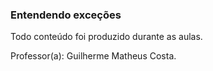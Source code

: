 ### Entendendo exceções

Todo conteúdo foi produzido durante as aulas.

Professor(a): Guilherme Matheus Costa.
